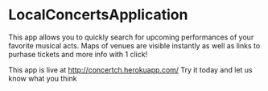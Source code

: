 # LocalConcertsApplication

This app allows you to quickly search for upcoming performances of your favorite musical acts. Maps of venues are visible instantly as well as links to purhase tickets and more info with 1 click!

This app is live at http://concertch.herokuapp.com/ Try it today and let us know what you think
